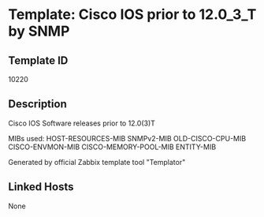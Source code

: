 # Template: Cisco IOS prior to 12.0_3_T by SNMP

## Template ID
10220

## Description
Cisco IOS Software releases prior to 12.0(3)T

MIBs used:
HOST-RESOURCES-MIB
SNMPv2-MIB
OLD-CISCO-CPU-MIB
CISCO-ENVMON-MIB
CISCO-MEMORY-POOL-MIB
ENTITY-MIB

Generated by official Zabbix template tool "Templator"

## Linked Hosts
None

